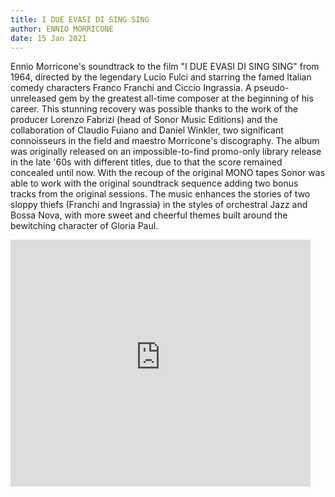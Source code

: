 ```yaml
---
title: I DUE EVASI DI SING SING
author: ENNIO MORRICONE
date: 15 Jan 2021
---
```


Ennio Morricone's soundtrack to the film "I DUE EVASI DI SING SING" from 1964, directed by the legendary Lucio Fulci and starring the famed Italian comedy characters Franco Franchi and Ciccio Ingrassia. A pseudo-unreleased gem by the greatest all-time composer at the beginning of his career. This stunning recovery was possible thanks to the work of the producer Lorenzo Fabrizi (head of Sonor Music Editions) and the collaboration of Claudio Fuiano and Daniel Winkler, two significant connoisseurs in the field and maestro Morricone's discography. The album was originally released on an impossible-to-find promo-only library release in the late '60s with different titles, due to that the score remained concealed until now. With the recoup of the original MONO tapes Sonor was able to work with the original soundtrack sequence adding two bonus tracks from the original sessions. The music enhances the stories of two sloppy thiefs (Franchi and Ingrassia) in the styles of orchestral Jazz and Bossa Nova, with more sweet and cheerful themes built around the bewitching character of Gloria Paul.

<iframe id="disco-playlist-5271073" name="disco-playlist-5271073" allowfullscreen frameborder="0" class="disco-embed" src="https://sonormusiceditions.disco.ac/e/p/5271073?download=false&s=fmzNOD4CHyRxKMD--Jl3IMabf6I%3AhtBQUHWB&artwork=true&theme=white&color=%234B6CD3" width="480" height="395"></iframe>
